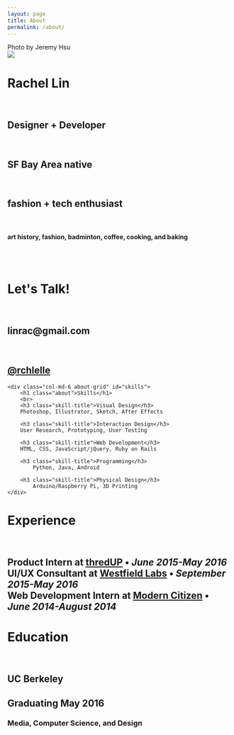 ```yaml
---
layout: page
title: About
permalink: /about/
---
```

<div class="clearfix row">
	<div class="col-md-12 profile-image">
		<div class="about-img-caption">Photo by Jeremy Hsu</div>
		<img src="{{ site.baseurl }}/img/about/rachel.jpg" class="img-responsive">
	</div>
</div>

<div class="clearfix row">
	<div class="col-md-6 about-grid" id="name-card">
		<h1 class="about">Rachel Lin</h1>
		<br>
		<h2 class="about">Designer + Developer</h2>
		<br>
		<h2 class="about">SF Bay Area native</h2>
		<br>
		<h2 class="about">fashion + tech enthusiast</h2>
		<br>
		<h4 class="about"><i class="fa fa-heart fa-fw"></i>  art history, fashion, badminton, coffee, cooking, and baking</h4>
		<br>
		<br>
		<h1 class="about">Let's Talk!</h1>
		<br>
		<h2 class="about">linrac@gmail.com</h2>
		<br>
		<h2 class="about"><a href="http://twitter.com/rchlelle" target="_blank">@rchlelle</a></h2>
	</div>

	<div class="col-md-6 about-grid" id="skills">
		<h1 class="about">Skills</h1>
		<br>
		<h3 class="skill-title">Visual Design</h3>
		Photoshop, Illustrator, Sketch, After Effects
			
		<h3 class="skill-title">Interaction Design</h3>
		User Research, Prototyping, User Testing

		<h3 class="skill-title">Web Development</h3>
		HTML, CSS, JavaScript/jQuery, Ruby on Rails

		<h3 class="skill-title">Programming</h3>
			Python, Java, Android

		<h3 class="skill-title">Physical Design</h3>
			Arduino/Raspberry Pi, 3D Printing
	</div>	

</div>

<div class="clearfix row">
	<div class="col-md-12" id="about-grid-2">
		<div class="row">
			<div class="col-md-6 about-grid" id="experience">
				<h1 class="about">Experience</h1>
				<br>
				<h2 class="about">
					Product Intern at <a href="http://thredup.com" target="_blank">thredUP</a> • <i>June 2015-May 2016</i>
					<br>
					UI/UX Consultant at <a href="http://westfieldlabs.com" target="_blank">Westfield Labs</a> • <i>September 2015-May 2016</i>
					<br>
					Web Development Intern at <a href="http://modern-citizen.com" target="_blank">Modern Citizen</a> • <i>June 2014-August 2014</i>
				</h2>
			</div>
			<div class="col-md-6 about-grid" id="education">
				<h1 class="about">Education</h1>
				<br>
				<h2 class="about">UC Berkeley</h2>
				<h2 class="about">Graduating May 2016</h2>
				<h3 class="about"><i class="fa fa-book fa-fw"></i> Media, Computer Science, and Design</h3>
			</div>	
		</div>
	</div>		
</div>